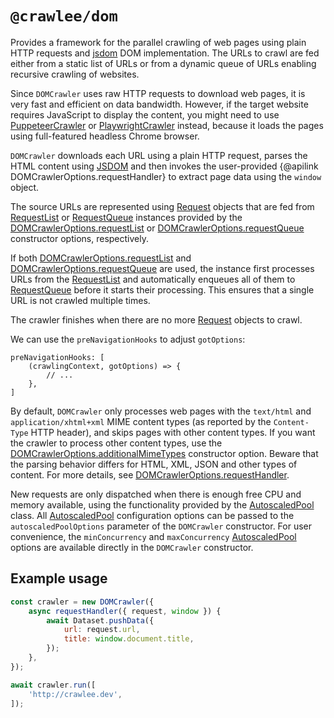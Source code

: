 # `@crawlee/dom`

Provides a framework for the parallel crawling of web pages using plain HTTP requests and [jsdom](https://www.npmjs.com/package/jsdom) DOM implementation. The URLs to crawl are fed either from a static list of URLs or from a dynamic queue of URLs enabling recursive crawling of websites.

Since `DOMCrawler` uses raw HTTP requests to download web pages, it is very fast and efficient on data bandwidth. However, if the target website requires JavaScript to display the content, you might need to use [PuppeteerCrawler](https://crawlee.dev/api/puppeteer-crawler/class/PuppeteerCrawler) or [PlaywrightCrawler](https://crawlee.dev/api/playwright-crawler/class/PlaywrightCrawler) instead, because it loads the pages using full-featured headless Chrome browser.

`DOMCrawler` downloads each URL using a plain HTTP request, parses the HTML content using [JSDOM](https://www.npmjs.com/package/jsdom) and then invokes the user-provided {@apilink DOMCrawlerOptions.requestHandler} to extract page data using the `window` object.

The source URLs are represented using [Request](https://crawlee.dev/api/core/class/Request) objects that are fed from [RequestList](https://crawlee.dev/api/core/class/RequestList) or [RequestQueue](https://crawlee.dev/api/core/class/RequestQueue) instances provided by the [DOMCrawlerOptions.requestList](https://crawlee.dev/api/dom-crawler/interface/DOMCrawlerOptions#requestList) or [DOMCrawlerOptions.requestQueue](https://crawlee.dev/api/dom-crawler/interface/DOMCrawlerOptions#requestQueue) constructor options, respectively.

If both [DOMCrawlerOptions.requestList](https://crawlee.dev/api/dom-crawler/interface/DOMCrawlerOptions#requestList) and [DOMCrawlerOptions.requestQueue](https://crawlee.dev/api/dom-crawler/interface/DOMCrawlerOptions#requestQueue) are used, the instance first processes URLs from the [RequestList](https://crawlee.dev/api/core/class/RequestList) and automatically enqueues all of them to [RequestQueue](https://crawlee.dev/api/core/class/RequestQueue) before it starts their processing. This ensures that a single URL is not crawled multiple times.

The crawler finishes when there are no more [Request](https://crawlee.dev/api/core/class/Request) objects to crawl.

We can use the `preNavigationHooks` to adjust `gotOptions`:

```
preNavigationHooks: [
    (crawlingContext, gotOptions) => {
        // ...
    },
]
```

By default, `DOMCrawler` only processes web pages with the `text/html` and `application/xhtml+xml` MIME content types (as reported by the `Content-Type` HTTP header), and skips pages with other content types. If you want the crawler to process other content types, use the [DOMCrawlerOptions.additionalMimeTypes](https://crawlee.dev/api/dom-crawler/interface/DOMCrawlerOptions#additionalMimeTypes) constructor option. Beware that the parsing behavior differs for HTML, XML, JSON and other types of content. For more details, see [DOMCrawlerOptions.requestHandler](https://crawlee.dev/api/dom-crawler/interface/DOMCrawlerOptions#requestHandler).

New requests are only dispatched when there is enough free CPU and memory available, using the functionality provided by the [AutoscaledPool](https://crawlee.dev/api/core/class/AutoscaledPool) class. All [AutoscaledPool](https://crawlee.dev/api/core/class/AutoscaledPool) configuration options can be passed to the `autoscaledPoolOptions` parameter of the `DOMCrawler` constructor. For user convenience, the `minConcurrency` and `maxConcurrency` [AutoscaledPool](https://crawlee.dev/api/core/class/AutoscaledPool) options are available directly in the `DOMCrawler` constructor.

## Example usage

```javascript
const crawler = new DOMCrawler({
    async requestHandler({ request, window }) {
        await Dataset.pushData({
            url: request.url,
            title: window.document.title,
        });
    },
});

await crawler.run([
    'http://crawlee.dev',
]);
```
